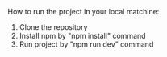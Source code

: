 How to run the project in your local matchine:

1. Clone the repository
2. Install npm by "npm install" command
3. Run project by "npm run dev" command
